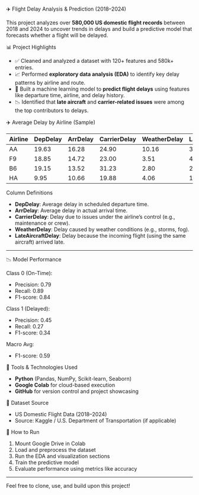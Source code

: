 ✈️ Flight Delay Analysis & Prediction (2018–2024)

This project analyzes over **580,000 US domestic flight records** between 2018 and 2024 to uncover trends in delays and build a predictive model that forecasts whether a flight will be delayed.

 📊 Project Highlights

- ✅ Cleaned and analyzed a dataset with 120+ features and 580k+ entries.
- 📈 Performed **exploratory data analysis (EDA)** to identify key delay patterns by airline and route.
- 🤖 Built a machine learning model to **predict flight delays** using features like departure time, airline, and delay history.
- 📉 Identified that **late aircraft** and **carrier-related issues** were among the top contributors to delays.



 ✈️ Average Delay by Airline (Sample)

| Airline | DepDelay | ArrDelay | CarrierDelay | WeatherDelay | LateAircraftDelay |
|--------|----------|----------|---------------|---------------|--------------------|
| AA     | 19.63    | 16.28    | 24.90         | 10.16         | 38.10              |
| F9     | 18.85    | 14.72    | 23.00         | 3.51          | 44.91              |
| B6     | 19.15    | 13.52    | 31.23         | 2.80          | 28.39              |
| HA     | 9.95     | 10.66    | 19.88         | 4.06          | 17.81              |

Column Definitions

- **DepDelay**: Average delay in scheduled departure time.
- **ArrDelay**: Average delay in actual arrival time.
- **CarrierDelay**: Delay due to issues under the airline’s control (e.g., maintenance or crew).
- **WeatherDelay**: Delay caused by weather conditions (e.g., storms, fog).
- **LateAircraftDelay**: Delay because the incoming flight (using the same aircraft) arrived late.
---

📉 Model Performance

Class 0 (On-Time):
- Precision: 0.79
- Recall:    0.89
- F1-score:  0.84

Class 1 (Delayed):
- Precision: 0.45
- Recall:    0.27
- F1-score:  0.34

Macro Avg:
- F1-score: 0.59

🔧 Tools & Technologies Used

- **Python** (Pandas, NumPy, Scikit-learn, Seaborn)
- **Google Colab** for cloud-based execution
- **GitHub** for version control and project showcasing

📁 Dataset Source

- US Domestic Flight Data (2018–2024)
- Source: Kaggle / U.S. Department of Transportation (if applicable)

🚀 How to Run

1. Mount Google Drive in Colab
2. Load and preprocess the dataset
3. Run the EDA and visualization sections
4. Train the predictive model
5. Evaluate performance using metrics like accuracy 

---

Feel free to clone, use, and build upon this project!

